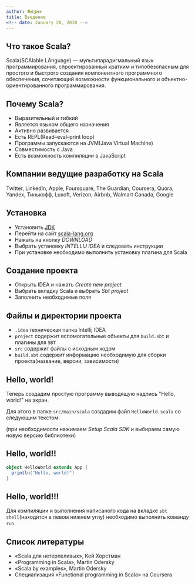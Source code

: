 ```yaml
---
author: 𝕭𝖊𝖎𝖅𝖊𝖗𝖔
title: Введение
<!-- date: January 28, 2018 -->
---
```


## Что такое Scala?

Scala(SCAlable LАnguage) — мультипарадигмальный язык программирования, спроектированный кратким и типобезопасным для простого и быстрого создания компонентного программного обеспечения, сочетающий возможности функционального и объектно-ориентированного программирования.

## Почему Scala?

* Выразительный и гибкий
* Является языком общего назначения
* Активно развивается
* Есть REPL(Read–eval–print loop)
* Программы запускаются на JVM(Java Virtual Machine)
* Совместимость с Java
* Есть возможность компиляции в JavaScript

## Компании ведущие разработку на Scala

Twitter, LinkedIn, Apple, Foursquare, The Guardian, Coursera, Quora, Yandex, Тинькофф, Luxoft, Verizon, Airbnb, Walmart Canada, Google

## Установка

* Установить [JDK](http://www.oracle.com/technetwork/java/javase/downloads/index.html)
* Перейти на сайт [scala-lang.org](https://www.scala-lang.org)
* Нажать на кнопку *DOWNLOAD*
* Выбрать установку *INTELLIJ IDEA* и следовать инструкции
* При установке необходимо выполнить установку плагина для Scala

## Создание проекта

* Открыть IDEA и нажать _Create new project_
* Выбрать вкладку Scala и выбрать _Sbt project_
* Заполнить необходимые поля

## Файлы и директории проекта

* `.idea` техническая папка Intellij IDEA
* `project` содержит вспомогательные объекты для `build.sbt` и плагины для `SBT`
* `src` содержит файлы с исходным кодом
* `build.sbt` содержит информацию необходимую для сборки проекта(название, версии, зависимости)

## Hello, world!

Теперь создадим простую программу выводящую надпись "Hello, world!" на экран.

Для этого в папке `src/main/scala` создадим файл `HelloWorld.scala` со следующим текстом:

(при необходимости нажимаем _Setup Scala SDK_ и выбираем самую новую версию библиотеки)

## Hello, world!!

```scala
object HelloWorld extends App {
  println("Hello, world!")
}
```

## Hello, world!!!

Для компиляции и выполнения написаного кода на вкладке `sbt shell`(находится в левом нижнем углу) необходимо выполнить команду `run`.

## Список литературы

* «Scala для нетерпеливых», Кей Хорстман
* «Programming in Scala», Martin Odersky
* «Scala by examples», Martin Odersky
* Специализация «Functional programming in Scala» на Coursera
